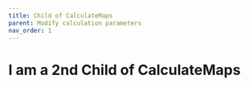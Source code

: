 ```yaml
---
title: Child of CalculateMaps
parent: Modify calculation parameters
nav_order: 1
---
```


# I am a 2nd Child of CalculateMaps
